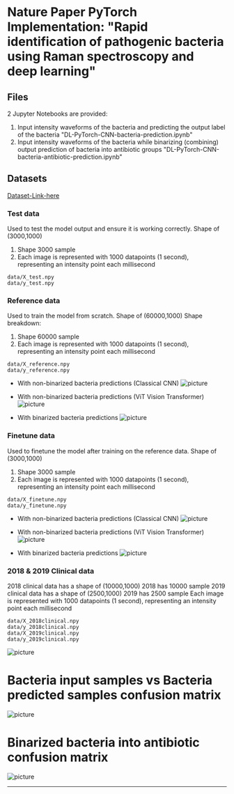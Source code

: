 # Nature Paper PyTorch Implementation: "Rapid identification of pathogenic bacteria using Raman spectroscopy and deep learning"

## Files
2 Jupyter Notebooks are provided:
1. Input intensity waveforms of the bacteria and predicting the output label of the bacteria "DL-PyTorch-CNN-bacteria-prediction.ipynb"
2. Input intensity waveforms of the bacteria while binarizing (combining) output prediction of bacteria into antibiotic groups "DL-PyTorch-CNN-bacteria-antibiotic-prediction.ipynb"

## Datasets
[Dataset-Link-here](https://www.dropbox.com/scl/fo/fb29ihfnvishuxlnpgvhg/AJToUtts-vjYdwZGeqK4k-Y?rlkey=r4p070nsuei6qj3pjp13nwf6l&dl=0)

### Test data
Used to test the model output and ensure it is working correctly. Shape of (3000,1000)
1. Shape 3000 sample
2. Each image is represented with 1000 datapoints (1 second), representing an intensity point each millisecond
```
data/X_test.npy
data/y_test.npy
```

### Reference data
Used to train the model from scratch. Shape of (60000,1000)
Shape breakdown:
1. Shape 60000 sample
2. Each image is represented with 1000 datapoints (1 second), representing an intensity point each millisecond
```
data/X_reference.npy
data/y_reference.npy
```
- With non-binarized bacteria predictions (Classical CNN)
  ![picture](/results/bacteria-prediction-x-ref.png)
  
- With non-binarized bacteria predictions (ViT Vision Transformer)
  ![picture](/results/bacteria-prediction-x-ref-ViT.png)

- With binarized bacteria predictions
  ![picture](/results/binarized-antibiotic-prediction-x-ref.png)

### Finetune data
Used to finetune the model after training on the reference data. Shape of (3000,1000)
1. Shape 3000 sample
2. Each image is represented with 1000 datapoints (1 second), representing an intensity point each millisecond
```
data/X_finetune.npy
data/y_finetune.npy
```
- With non-binarized bacteria predictions (Classical CNN)
  ![picture](/results/bacteria-prediction-x-finetune.png)
  
- With non-binarized bacteria predictions (ViT Vision Transformer)
  ![picture](/results/bacteria-prediction-x-finetune-ViT.png)

- With binarized bacteria predictions
  ![picture](/results/binarized-antibiotic-prediction-x-fine-tune.png)


### 2018 & 2019 Clinical data
2018 clinical data has a shape of (10000,1000)
2018 has 10000 sample
2019 clinical data has a shape of (2500,1000)
2019 has 2500 sample
Each image is represented with 1000 datapoints (1 second), representing an intensity point each millisecond
```
data/X_2018clinical.npy
data/y_2018clinical.npy
data/X_2019clinical.npy
data/y_2019clinical.npy
```
![picture](/results/binarized-antibiotic-prediction-clinical.png)

# Bacteria input samples vs Bacteria predicted samples confusion matrix
![picture](/results/bacteria-prediction-confusion-matrix.png)

# Binarized bacteria into antibiotic confusion matrix
![picture](/results/binarized-antibiotic-confusion-matrix.png)

---
